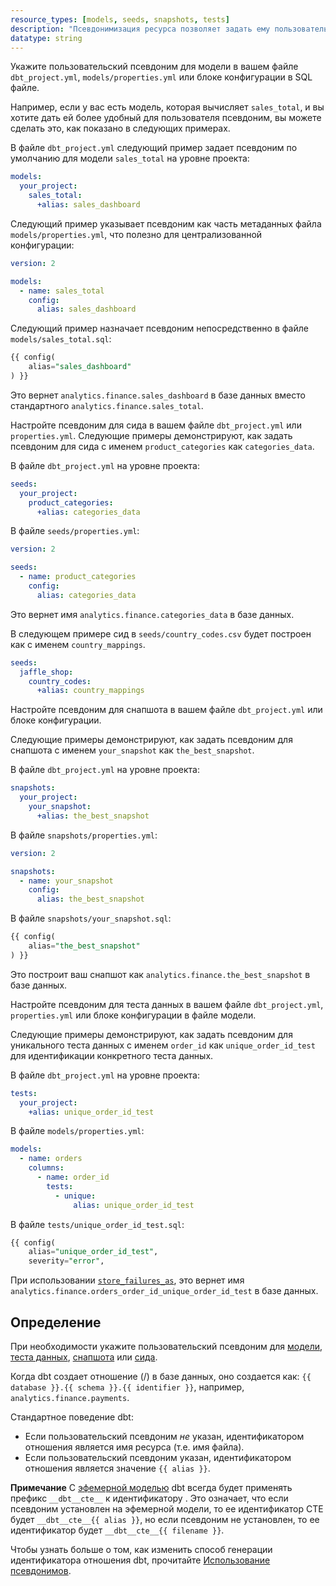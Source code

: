 ```yaml
---
resource_types: [models, seeds, snapshots, tests]
description: "Псевдонимизация ресурса позволяет задать ему пользовательское имя в базе данных вместо использования имени файла."
datatype: string
---
```


<Tabs>
<TabItem value="model" label="Модели">

Укажите пользовательский псевдоним для модели в вашем файле `dbt_project.yml`, `models/properties.yml` или блоке конфигурации в SQL файле.

Например, если у вас есть модель, которая вычисляет `sales_total`, и вы хотите дать ей более удобный для пользователя псевдоним, вы можете сделать это, как показано в следующих примерах.

В файле `dbt_project.yml` следующий пример задает псевдоним по умолчанию для модели `sales_total` на уровне проекта:

<File name='dbt_project.yml'>

```yml
models:
  your_project:
    sales_total:
      +alias: sales_dashboard
```
</File>

Следующий пример указывает псевдоним как часть метаданных файла `models/properties.yml`, что полезно для централизованной конфигурации:

<File name='models/properties.yml'>

```yml
version: 2

models:
  - name: sales_total
    config:
      alias: sales_dashboard
```
</File>

Следующий пример назначает псевдоним непосредственно в файле `models/sales_total.sql`:

<File name='models/sales_total.sql'>

```sql
{{ config(
    alias="sales_dashboard"
) }}
```
</File>

Это вернет `analytics.finance.sales_dashboard` в базе данных вместо стандартного `analytics.finance.sales_total`.

</TabItem>

<TabItem value="seeds" label="Сиды">

Настройте псевдоним для сида в вашем файле `dbt_project.yml` или `properties.yml`. Следующие примеры демонстрируют, как задать псевдоним для сида с именем `product_categories` как `categories_data`.

В файле `dbt_project.yml` на уровне проекта:

<File name='dbt_project.yml'>

```yml
seeds:
  your_project:
    product_categories:
      +alias: categories_data
```
</File>

В файле `seeds/properties.yml`:

<File name='seeds/properties.yml'>

```yml
version: 2

seeds:
  - name: product_categories
    config:
      alias: categories_data
```
</File>

Это вернет имя `analytics.finance.categories_data` в базе данных.

В следующем примере сид в `seeds/country_codes.csv` будет построен как <Term id="table" /> с именем `country_mappings`.

<File name='dbt_project.yml'>

```yml
seeds:
  jaffle_shop:
    country_codes:
      +alias: country_mappings

```
</File>
</TabItem>

<TabItem value="snapshot" label="Снапшоты">

Настройте псевдоним для снапшота в вашем файле `dbt_project.yml` или блоке конфигурации.

Следующие примеры демонстрируют, как задать псевдоним для снапшота с именем `your_snapshot` как `the_best_snapshot`.

В файле `dbt_project.yml` на уровне проекта:

<File name='dbt_project.yml'>

```yml
snapshots:
  your_project:
    your_snapshot:
      +alias: the_best_snapshot
```
</File>

В файле `snapshots/properties.yml`:

<File name='snapshots/properties.yml'>

```yml
version: 2

snapshots:
  - name: your_snapshot
    config:
      alias: the_best_snapshot
```
</File>

В файле `snapshots/your_snapshot.sql`:

<File name='snapshots/your_snapshot.sql'>

```sql
{{ config(
    alias="the_best_snapshot"
) }}
```
</File>

Это построит ваш снапшот как `analytics.finance.the_best_snapshot` в базе данных.

</TabItem>

<TabItem value="test" label="Тесты">

Настройте псевдоним для теста данных в вашем файле `dbt_project.yml`, `properties.yml` или блоке конфигурации в файле модели.

Следующие примеры демонстрируют, как задать псевдоним для уникального теста данных с именем `order_id` как `unique_order_id_test` для идентификации конкретного теста данных.

В файле `dbt_project.yml` на уровне проекта:

<File name='dbt_project.yml'>

```yml
tests:
  your_project:
    +alias: unique_order_id_test
```
</File>

В файле `models/properties.yml`:

<File name='models/properties.yml'>

```yml
models:
  - name: orders
    columns:
      - name: order_id
        tests:
          - unique:
              alias: unique_order_id_test
```
</File>

В файле `tests/unique_order_id_test.sql`:

<File name='tests/unique_order_id_test.sql'>

```sql
{{ config(
    alias="unique_order_id_test",
    severity="error",
```
</File>

При использовании [`store_failures_as`](/reference/resource-configs/store_failures_as), это вернет имя `analytics.finance.orders_order_id_unique_order_id_test` в базе данных.

</TabItem>
</Tabs>

## Определение

При необходимости укажите пользовательский псевдоним для [модели](/docs/build/models), [теста данных](/docs/build/data-tests), [снапшота](/docs/build/snapshots) или [сида](/docs/build/seeds).

Когда dbt создает отношение (<Term id="table" />/<Term id="view" />) в базе данных, оно создается как: `{{ database }}.{{ schema }}.{{ identifier }}`, например, `analytics.finance.payments`.

Стандартное поведение dbt:
* Если пользовательский псевдоним _не_ указан, идентификатором отношения является имя ресурса (т.е. имя файла).
* Если пользовательский псевдоним указан, идентификатором отношения является значение `{{ alias }}`.

**Примечание** С [эфемерной моделью](/docs/build/materializations) dbt всегда будет применять префикс `__dbt__cte__` к идентификатору <Term id="cte" />. Это означает, что если псевдоним установлен на эфемерной модели, то ее идентификатор CTE будет `__dbt__cte__{{ alias }}`, но если псевдоним не установлен, то ее идентификатор будет `__dbt__cte__{{ filename }}`.

Чтобы узнать больше о том, как изменить способ генерации идентификатора отношения dbt, прочитайте [Использование псевдонимов](/docs/build/custom-aliases).